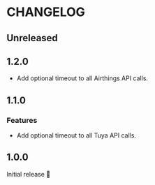 # CHANGELOG

## Unreleased

## 1.2.0
+ Add optional timeout to all Airthings API calls.

## 1.1.0
### Features
+ Add optional timeout to all Tuya API calls.

## 1.0.0
Initial release :tada:
